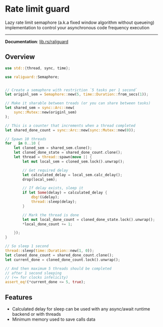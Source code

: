 # Rate limit guard
Lazy rate limit semaphore (a.k.a fixed window algorithm without queueing) implementation to control your asynchronous code frequency execution

***
__Documentation__: [lib.rs/raliguard](lib.rs/raliguard)

## Overview
```rust
use std::{thread, sync, time};

use raliguard::Semaphore;


// Create a semaphore with restriction `5 tasks per 1 second`
let originl_sem = Semaphore::new(5, time::Duration::from_secs(1));

// Make it sharable between treads (or you can share between tasks)
let shared_sem = sync::Arc::new(
    sync::Mutex::new(originl_sem)
);

// This is a counter that increments when a thread completed
let shared_done_count = sync::Arc::new(sync::Mutex::new(0));

// Spawn 10 threads
for _ in 0..10 {
    let cloned_sem = shared_sem.clone();
    let cloned_done_state = shared_done_count.clone();
    let thread = thread::spawn(move || {
        let mut local_sem = cloned_sem.lock().unwrap();

        // Get required delay
        let calculated_delay = local_sem.calc_delay();
        drop(local_sem);

        // If delay exists, sleep it
        if let Some(delay) = calculated_delay {
            dbg!(&delay);
            thread::sleep(delay);
        }

        // Mark the thread is done
        let mut local_done_count = cloned_done_state.lock().unwrap();
        *local_done_count += 1;

    });
}

// So sleep 1 second
thread::sleep(time::Duration::new(1, 0));
let cloned_done_count = shared_done_count.clone();
let current_done = cloned_done_count.lock().unwrap();

// And then maximum 5 threads should be completed
// after 1 second sleeping
// (<= for clocks infelicity)
assert_eq!(*current_done <= 5, true);
```

## Features
* Calculated delay for sleep can be used with any async/await runtime backend or with threads
* Minimum memory used to save calls data
